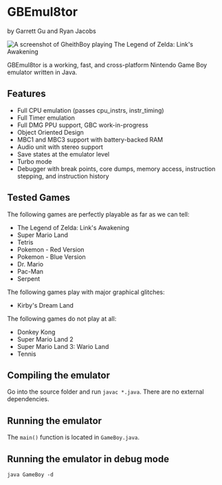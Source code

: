# GBEmul8tor
by Garrett Gu and Ryan Jacobs

![A screenshot of GheithBoy playing The Legend of Zelda: Link's Awakening](https://raw.githubusercontent.com/garrettgu10/gheithboy/screenshot.png)

GBEmul8tor is a working, fast, and cross-platform Nintendo Game Boy emulator written in Java. 

## Features
- Full CPU emulation (passes cpu_instrs, instr_timing)
- Full Timer emulation
- Full DMG PPU support, GBC work-in-progress
- Object Oriented Design
- MBC1 and MBC3 support with battery-backed RAM
- Audio unit with stereo support
- Save states at the emulator level
- Turbo mode
- Debugger with break points, core dumps, memory access, instruction stepping, and instruction history

## Tested Games
The following games are perfectly playable as far as we can tell:
- The Legend of Zelda: Link's Awakening
- Super Mario Land
- Tetris
- Pokemon - Red Version
- Pokemon - Blue Version
- Dr. Mario
- Pac-Man
- Serpent

The following games play with major graphical glitches:
- Kirby's Dream Land

The following games do not play at all:
- Donkey Kong
- Super Mario Land 2
- Super Mario Land 3: Wario Land
- Tennis

## Compiling the emulator
Go into the source folder and run ```javac *.java```. There are no external dependencies.

## Running the emulator
The ```main()``` function is located in ```GameBoy.java```.

## Running the emulator in debug mode
```java GameBoy -d```
